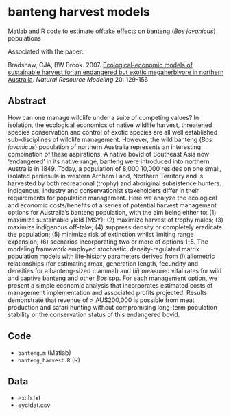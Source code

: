 # banteng harvest models
Matlab and R code to estimate offtake effects on banteng (<em>Bos javanicus</em>) populations

Associated with the paper:

Bradshaw, CJA, BW Brook. 2007. <a href="http://dx.doi.org/10.1111/j.1939-7445.2007.tb00203.x">Ecological-economic models of sustainable harvest for an endangered but exotic megaherbivore in northern Australia</a>. <em>Natural Resource Modeling</em> 20: 129-156

## Abstract
How can one manage wildlife under a suite of competing values? In isolation, the ecological economics of native wildlife harvest, threatened species conservation and control of exotic species are all well established sub-disciplines of wildlife management. However, the wild banteng (<em>Bos javanicus</em>) population of northern Australia represents an interesting combination of these aspirations. A native bovid of Southeast Asia now ‘endangered’ in its native range, banteng were introduced into northern Australia in 1849. Today, a population of 8,000 10,000 resides on one small, isolated peninsula in western Arnhem Land, Northern Territory and is harvested by both recreational (trophy) and aboriginal subsistence hunters. Indigenous, industry and conservationist stakeholders differ in their requirements for population management. Here we analyze the ecological and economic costs/benefits of a series of potential harvest management options for Australia’s banteng population, with the aim being either to: (1) maximize sustainable yield (MSY); (2) maximize harvest of trophy males; (3) maximize indigenous off-take; (4) suppress density or completely eradicate the population; (5) minimize risk of extinction whilst limiting range expansion; (6) scenarios incorporating
two or more of options 1-5. The modeling framework employed stochastic, density-regulated matrix population models with life-history parameters derived from (<em>i</em>) allometric relationships (for estimating rmax, generation length, fecundity and densities for a banteng-sized mammal) and (<em>ii</em>) measured vital rates for wild and captive banteng and other <em>Bos</em> spp. For each management option, we present a simple economic analysis that incorporates estimated costs of management implementation and associated profits projected. Results demonstrate that revenue of > AU$200,000 is possible from meat production and safari hunting without compromising long-term population stability or the conservation status of this endangered bovid.

## Code
- <code>banteng.m</code> (Matlab)
- <code>banteng_harvest.R</code> (R)

## Data
- exch.txt
- eycidat.csv
